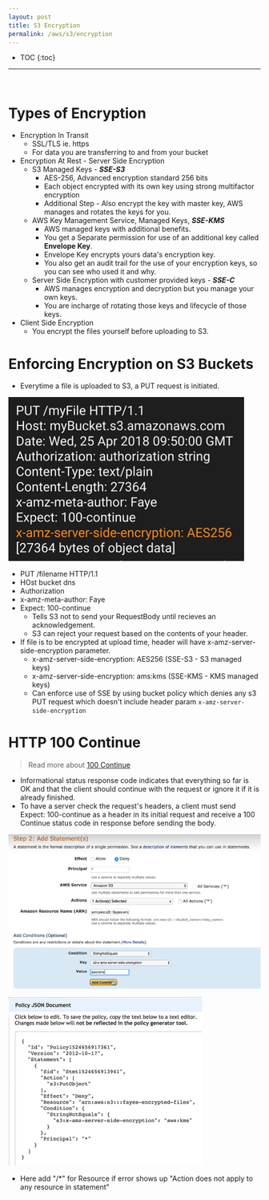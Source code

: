 ```yaml
---
layout: post
title: S3 Encryption
permalink: /aws/s3/encryption
---
```


- TOC
{:toc}

<hr><br>

# Types of Encryption
- Encryption In Transit
    - SSL/TLS ie. https
    - For data you are transferring to and from your bucket
- Encryption At Rest - Server Side Encryption
    - S3 Managed Keys - ***SSE-S3***
        - AES-256, Advanced encryption standard 256 bits
        - Each object encrypted with its own key using strong multifactor encryption
        - Additional Step - Also encrypt the key with master key, AWS manages and rotates the keys for you.
    - AWS Key Management Service, Managed Keys, ***SSE-KMS***
        - AWS managed keys with additional benefits.
        - You get a Separate permission for use of an additional key called **Envelope Key**.
        - Envelope Key encrypts yours data's encryption key.
        - You also get an audit trail for the use  of your encryption keys, so you can see who used it and why.
    - Server Side Encryption with customer provided keys - ***SSE-C***
        - AWS manages encryption and decryption but you manage your own keys.
        - You are incharge of rotating those keys and lifecycle of those keys.
- Client Side Encryption
    - You encrypt the files yourself before uploading to S3.

# Enforcing Encryption on S3 Buckets

- Everytime a file is uploaded to S3, a PUT request is initiated.

![encrypt-s3](https://github.com/arpit04tripathi/files-cdn/raw/cdn/aws/s3/encrypt-s3.png)

- PUT /filename HTTP/1.1
- HOst bucket dns
- Authorization
- x-amz-meta-author: Faye
- Expect: 100-continue 
    - Tells S3 not to send your RequestBody until recieves an acknowledgement.
    - S3 can reject your request based on the contents of your header.
- If file is to be encrypted at upload time, header will have x-amz-server-side-encryption parameter.
    - x-amz-server-side-encryption: AES256 (SSE-S3 - S3 managed keys)
    - x-amz-server-side-encryption: ams:kms (SSE-KMS - KMS managed keys)
    - Can enforce use of SSE by using bucket policy which denies any s3 PUT request which doesn't include header param `x-amz-server-side-encryption`

# HTTP 100 Continue
> Read more about [100 Continue](https://developer.mozilla.org/en-US/docs/Web/HTTP/Status/100)
- Informational status response code indicates that everything so far is OK and that the client should continue with the request or ignore it if it is already finished.
- To have a server check the request's headers, a client must send Expect: 100-continue as a header in its initial request and receive a 100 Continue status code in response before sending the body.

![encrypt-s3-policy](https://github.com/arpit04tripathi/files-cdn/raw/cdn/aws/s3/encrypt-s3-policy.png)

![encrypt-s3-policy-json](https://github.com/arpit04tripathi/files-cdn/raw/cdn/aws/s3/encrypt-s3-policy-json.png)

* Here add "/*" for Resource if error shows up "Action does not apply to any resource in statement"
